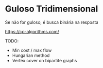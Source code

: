 # Guloso Tridimensional

Se não for guloso, é busca binária na resposta

https://cp-algorithms.com/

TODO:

- Min cost / max flow
- Hungarian method
- Vertex cover on bipartite graphs

